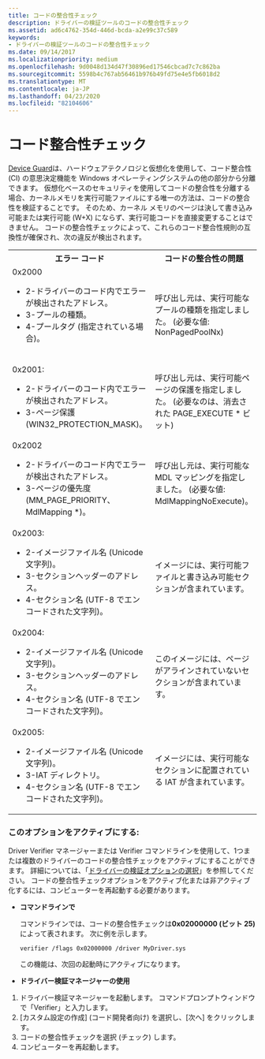```yaml
---
title: コードの整合性チェック
description: ドライバーの検証ツールのコードの整合性チェック
ms.assetid: ad6c4762-354d-446d-bcda-a2e99c37c589
keywords:
- ドライバーの検証ツールのコードの整合性チェック
ms.date: 09/14/2017
ms.localizationpriority: medium
ms.openlocfilehash: 9d0048d134d47f30896ed17546cbcad7c7c862ba
ms.sourcegitcommit: 5598b4c767ab56461b976b49fd75e4e5fb6018d2
ms.translationtype: MT
ms.contentlocale: ja-JP
ms.lasthandoff: 04/23/2020
ms.locfileid: "82104606"
---
```

# <a name="code-integrity-checking"></a>コード整合性チェック

[Device Guard](https://techcommunity.microsoft.com/t5/Windows-Hardware-Certification/bg-p/WindowsHardwareCertification)は、ハードウェアテクノロジと仮想化を使用して、コード整合性 (CI) の意思決定機能を Windows オペレーティングシステムの他の部分から分離できます。 仮想化ベースのセキュリティを使用してコードの整合性を分離する場合、カーネルメモリを実行可能ファイルにする唯一の方法は、コードの整合性を検証することです。 そのため、カーネル メモリのページは決して書き込み可能または実行可能 (W+X) にならず、実行可能コードを直接変更することはできません。 コードの整合性チェックによって、これらのコード整合性規則の互換性が確保され、次の違反が検出されます。

<table>
  <tr>
    <th>エラー コード</th>
    <th>コードの整合性の問題</th>
  </tr>
  <tr>
    <td>0x2000
        <ul>
            <li>2-ドライバーのコード内でエラーが検出されたアドレス。</li>
            <li>3-プールの種類。</li>
            <li>4-プールタグ (指定されている場合)。</li>
        </ul><br/>    </td>
    <td>呼び出し元は、実行可能なプールの種類を指定しました。 (必要な値: NonPagedPoolNx)</td>
  </tr>
  <tr>
    <td>0x2001:
        <ul><li>2-ドライバーのコード内でエラーが検出されたアドレス。</li>
        <li>3-ページ保護 (WIN32_PROTECTION_MASK)。
    </td>
    <td>呼び出し元は、実行可能ページの保護を指定しました。 (必要なのは、消去された PAGE_EXECUTE * ビット)</td>
  </tr>
  <tr>
    <td>0x2002
        <ul><li>2-ドライバーのコード内でエラーが検出されたアドレス。</li>
            <li>3-ページの優先度 (MM_PAGE_PRIORITY、MdlMapping *)。</li></ul>
    </td>
    <td>呼び出し元は、実行可能な MDL マッピングを指定しました。 (必要な値: MdlMappingNoExecute)。</td>
  </tr>
  <tr>
    <td>0x2003:
        <ul><li>2-イメージファイル名 (Unicode 文字列)。</li>
            <li>3-セクションヘッダーのアドレス。</li>
            <li>4-セクション名 (UTF-8 でエンコードされた文字列)。</li></ul>
    </td>
    <td>イメージには、実行可能ファイルと書き込み可能セクションが含まれています。</td>
  </tr>
  <tr>
    <td>0x2004:
        <ul><li>2-イメージファイル名 (Unicode 文字列)。</li>
            <li>3-セクションヘッダーのアドレス。</li>
            <li>4-セクション名 (UTF-8 でエンコードされた文字列)。</li></ul>
    </td>
    <td>このイメージには、ページがアラインされていないセクションが含まれています。</td>
  </tr>
  <tr>
    <td>0x2005:
        <ul><li>2-イメージファイル名 (Unicode 文字列)。</li>
            <li>3-IAT ディレクトリ。</li>
            <li>4-セクション名 (UTF-8 でエンコードされた文字列)。</li><ul>
    </td>
    <td>イメージには、実行可能なセクションに配置されている IAT が含まれています。</td>
  </tr>
</table>

### <a name="activating-this-option"></a>このオプションをアクティブにする:

Driver Verifier マネージャーまたは Verifier コマンドラインを使用して、1つまたは複数のドライバーのコードの整合性チェックをアクティブにすることができます。 詳細については、「[ドライバーの検証オプションの選択](https://docs.microsoft.com/windows-hardware/drivers/devtest/selecting-driver-verifier-options)」を参照してください。 コードの整合性チェックオプションをアクティブ化または非アクティブ化するには、コンピューターを再起動する必要があります。

* **コマンドラインで**

    コマンドラインでは、コードの整合性チェックは**0x02000000 (ビット 25)** によって表されます。 次に例を示します。

    `verifier /flags 0x02000000 /driver MyDriver.sys`

    この機能は、次回の起動時にアクティブになります。

* **ドライバー検証マネージャーの使用**

1. ドライバー検証マネージャーを起動します。 コマンドプロンプトウィンドウで「Verifier」と入力します。
2. [カスタム設定の作成] (コード開発者向け) を選択し、[次へ] をクリックします。
3. コードの整合性チェックを選択 (チェック) します。
4. コンピューターを再起動します。
